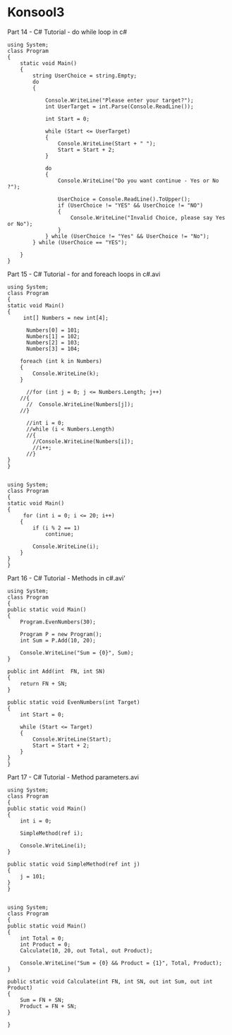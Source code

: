 # Konsool3

Part 14 - C# Tutorial - do while loop in c#

    using System;
    class Program
    {
        static void Main()
        {
            string UserChoice = string.Empty;
            do
            {

                Console.WriteLine("Please enter your target?");
                int UserTarget = int.Parse(Console.ReadLine());

                int Start = 0;

                while (Start <= UserTarget)
                {
                    Console.WriteLine(Start + " ");
                    Start = Start + 2;
                }

                do
                {
                    Console.WriteLine("Do you want continue - Yes or No ?");

                    UserChoice = Console.ReadLine().ToUpper();
                    if (UserChoice != "YES" && UserChoice != "NO")
                    {
                        Console.WriteLine("Invalid Choice, please say Yes or No");
                    }
                } while (UserChoice != "Yes" && UserChoice != "No");
            } while (UserChoice == "YES");

        }
    }
    

Part 15 - C# Tutorial - for and foreach loops in c#.avi

    using System;
    class Program
    {
    static void Main()
    {
         int[] Numbers = new int[4];

          Numbers[0] = 101;
          Numbers[1] = 102;
          Numbers[2] = 103;
          Numbers[3] = 104;

        foreach (int k in Numbers)
        {
            Console.WriteLine(k);
        }

          //for (int j = 0; j <= Numbers.Length; j++)
        //{
          //  Console.WriteLine(Numbers[j]);
        //}

          //int i = 0;
          //while (i < Numbers.Length)
          //{
            //Console.WriteLine(Numbers[i]);
            //i++;
          //}
    }
    }
    
    
    using System;
    class Program
    {
    static void Main()
    {
         for (int i = 0; i <= 20; i++)
        {
            if (i % 2 == 1)
                continue;

            Console.WriteLine(i);
        }
    }
    }
    
Part 16 - C# Tutorial - Methods in c#.avi'

    using System;
    class Program
    {
    public static void Main()
    {
        Program.EvenNumbers(30);

        Program P = new Program();
        int Sum = P.Add(10, 20);

        Console.WriteLine("Sum = {0}", Sum);
    }

    public int Add(int  FN, int SN)
    {
        return FN + SN;
    }

    public static void EvenNumbers(int Target)
    {
        int Start = 0;

        while (Start <= Target)
        {
            Console.WriteLine(Start);
            Start = Start + 2;
        }
    }
    }
    
Part 17 - C# Tutorial - Method parameters.avi

    using System;
    class Program
    {
    public static void Main()
    {
        int i = 0;

        SimpleMethod(ref i);

        Console.WriteLine(i);
    }

    public static void SimpleMethod(ref int j)
    {
        j = 101;
    }
    }
    
    
    using System;
    class Program
    {
    public static void Main()
    {
        int Total = 0;
        int Product = 0;
        Calculate(10, 20, out Total, out Product);

        Console.WriteLine("Sum = {0} && Product = {1}", Total, Product);
    }

    public static void Calculate(int FN, int SN, out int Sum, out int Product)
    {
        Sum = FN + SN;
        Product = FN + SN;
    }
   
    }
    
    














   
